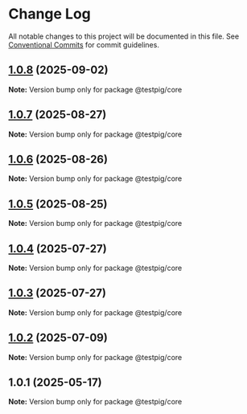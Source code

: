 # Change Log

All notable changes to this project will be documented in this file.
See [Conventional Commits](https://conventionalcommits.org) for commit guidelines.

## [1.0.8](https://github.com/testpig-io/node-reporters/compare/@testpig/core@1.0.7...@testpig/core@1.0.8) (2025-09-02)

**Note:** Version bump only for package @testpig/core





## [1.0.7](https://github.com/testpig-io/node-reporters/compare/@testpig/core@1.0.6...@testpig/core@1.0.7) (2025-08-27)

**Note:** Version bump only for package @testpig/core





## [1.0.6](https://github.com/testpig-io/node-reporters/compare/@testpig/core@1.0.5...@testpig/core@1.0.6) (2025-08-26)

**Note:** Version bump only for package @testpig/core





## [1.0.5](https://github.com/testpig-io/node-reporters/compare/@testpig/core@1.0.4...@testpig/core@1.0.5) (2025-08-25)

**Note:** Version bump only for package @testpig/core





## [1.0.4](https://github.com/testpig-io/node-reporters/compare/@testpig/core@1.0.2...@testpig/core@1.0.4) (2025-07-27)

**Note:** Version bump only for package @testpig/core





## [1.0.3](https://github.com/testpig-io/node-reporters/compare/@testpig/core@1.0.2...@testpig/core@1.0.3) (2025-07-27)

**Note:** Version bump only for package @testpig/core





## [1.0.2](https://github.com/testpig-io/node-reporters/compare/@testpig/core@1.0.1...@testpig/core@1.0.2) (2025-07-09)

**Note:** Version bump only for package @testpig/core





## 1.0.1 (2025-05-17)

**Note:** Version bump only for package @testpig/core
